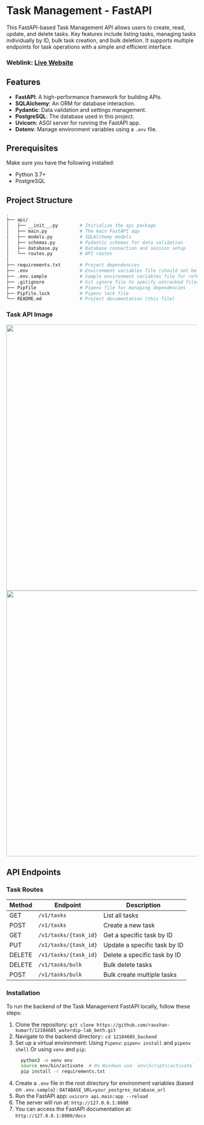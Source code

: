 # Task Management - FastAPI

This FastAPI-based Task Management API allows users to create, read, update, and delete tasks. Key features include listing tasks, managing tasks individually by ID, bulk task creation, and bulk deletion. It supports multiple endpoints for task operations with a simple and efficient interface.

### Weblink: [Live Website](https://task-fastapi.onrender.com/docs)

## Features

- **FastAPI**: A high-performance framework for building APIs.
- **SQLAlchemy**: An ORM for database interaction.
- **Pydantic**: Data validation and settings management.
- **PostgreSQL**: The database used in this project.
- **Uvicorn**: ASGI server for running the FastAPI app.
- **Dotenv**: Manage environment variables using a `.env` file.

## Prerequisites

Make sure you have the following installed:

- Python 3.7+
- PostgreSQL

## Project Structure

```bash
.
├── api/
│   ├── __init__.py        # Initialize the api package
│   ├── main.py            # The main FastAPI app
│   ├── models.py          # SQLAlchemy models
│   ├── schemas.py         # Pydantic schemas for data validation
│   ├── database.py        # Database connection and session setup
│   └── routes.py          # API routes
│
├── requirements.txt       # Project dependencies
├── .env                   # Environment variables file (should not be committed to git)
├── .env.sample            # Sample environment variables file for reference
├── .gitignore             # Git ignore file to specify untracked files
├── Pipfile                # Pipenv file for managing dependencies
├── Pipfile.lock           # Pipenv lock file
└── README.md              # Project documentation (this file)
```

### Task API Image

<img width="700px;" src="https://res.cloudinary.com/cloud-alpha/image/upload/v1728842388/Common/task1_erbiqq.png"/>
<img width="700px;" src="https://res.cloudinary.com/cloud-alpha/image/upload/v1728842401/Common/task2_ig5pnq.png"/>

## API Endpoints

### Task Routes

| Method | Endpoint              | Description                  |
| ------ | --------------------- | ---------------------------- |
| GET    | `/v1/tasks`           | List all tasks               |
| POST   | `/v1/tasks`           | Create a new task            |
| GET    | `/v1/tasks/{task_id}` | Get a specific task by ID    |
| PUT    | `/v1/tasks/{task_id}` | Update a specific task by ID |
| DELETE | `/v1/tasks/{task_id}` | Delete a specific task by ID |
| DELETE | `/v1/tasks/bulk`      | Bulk delete tasks            |
| POST   | `/v1/tasks/bulk`      | Bulk create multiple tasks   |

### Installation

To run the backend of the Task Management FastAPI locally, follow these steps:

1. Clone the repository: `git clone https://github.com/raushan-kumar7/12104685_waterdip-lab_both.git`
2. Navigate to the backend directory:: `cd 12104685_backend`
3. Set up a virtual environment: Using `Pipenv`: `pipenv install` and `pipenv shell` Or using `venv` and `pip`:
   ```bash
     python3 -m venv env
     source env/bin/activate  # On Windows use `env\Scripts\activate`
     pip install -r requirements.txt
   ```
4. Create a `.env` file in the root directory for environment variables (based on `.env.sample`) : `DATABASE_URL=your_postgres_database_url`
5. Run the FastAPI app: `uvicorn api.main:app --reload`
6. The server will run at: `http://127.0.0.1:8000`
7. You can access the FastAPI documentation at: `http://127.0.0.1:8000/docs`
